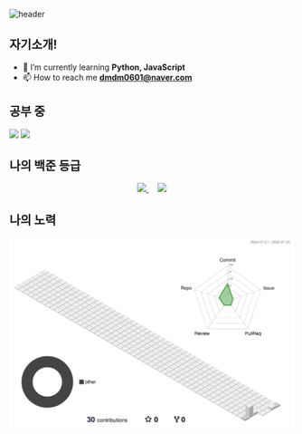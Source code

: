 ![header](https://capsule-render.vercel.app/api?type=Venom&theme=auto&height=300&section=header&text=수민의%20git&fontSize=90&?text=반갑습니다&animation=fadeIn)
## 자기소개!
- 🌱 I’m currently learning **Python, JavaScript**
- 📫 How to reach me **dmdm0601@naver.com**
<p align="left">
</p>

## 공부 중
<img src="https://img.shields.io/badge/python-3776AB?style=flat-square&logo=python&logoColor=white">  <img src="https://img.shields.io/badge/pytorch-EE4C2C?style=flat-square&logo=pytorch&logoColor=white"/>

## 나의 백준 등급
<p align="center">
  <a href="https://solved.ac/jsm4378/">
    <img src="http://mazassumnida.wtf/api/v2/generate_badge?boj=jsm4378"/>
  </a>
  &nbsp;&nbsp;&nbsp; <!-- 이미지 간 간격 조절 -->
  <img src="http://mazandi.herokuapp.com/api?handle=jsm4378&theme=cold"/>
</p>

## 나의 노력
![aa](./profile-3d-contrib/profile-south-season-animate.svg)



